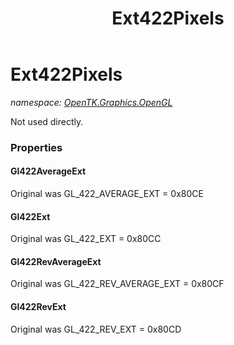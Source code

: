 ﻿---
title: Ext422Pixels
---

# Ext422Pixels
_namespace: [OpenTK.Graphics.OpenGL](N-OpenTK.Graphics.OpenGL.html)_

Not used directly.



### Properties

#### Gl422AverageExt
Original was GL_422_AVERAGE_EXT = 0x80CE
#### Gl422Ext
Original was GL_422_EXT = 0x80CC
#### Gl422RevAverageExt
Original was GL_422_REV_AVERAGE_EXT = 0x80CF
#### Gl422RevExt
Original was GL_422_REV_EXT = 0x80CD

